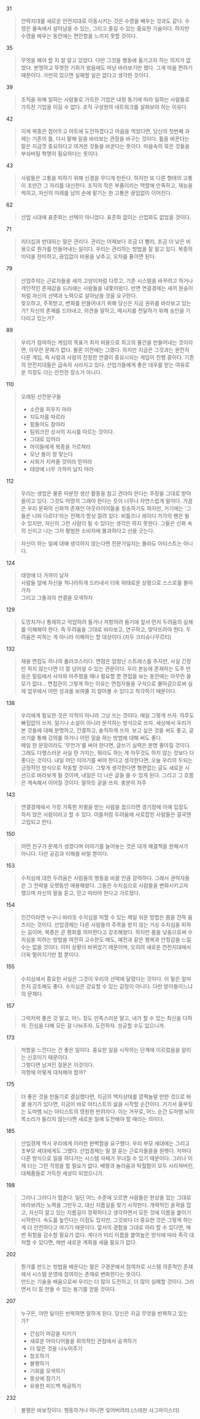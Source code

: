 31  
> 안락지대를 새로운 안전지대로 이동시키는 것은 수영을 배우는 것과도 같다. 수영은 물속에서 살아남을 수 있는, 그리고 즐길 수 있는 중요한 기술이다. 하지만 수영을 배우는 동안에는 편안함을 느끼지 못할 것이다.  

35  
> 무엇을 해야 할 지 잘 알고 있었다. 다만 그것을 행동에 옮기고자 하는 의지가 없었다. 분명하고 뚜렷한 기회가 왔음에도 마냥 바라보기만 했다. 그게 마음 편하기 때문이다. 가만히 있으면 실패할 일은 없다고 생각한 것이다.  

39  
> 조직을 위해 일하는 사람들로 가득찬 기업은 내정 동기에 따라 일하는 사람들로 가득찬 기업을 이길 수 없다.  조직 구성원의 네트워크를 살펴보야 하는 이유다.  

42  
> 이제 복종은 접어두고 아트에 도전하겠다고 마음을 먹었다면, 당신의 첫번째 과제는 기존의 틀, 다시 말해 일을 바라보는 관점을 바구는 것이다. 틀을 바꾼다는 말은 지금껏 중요하다고 여겨온 것들을 바꾼다는 뜻이다. 마음속의 묵은 것들을 부숴버릴 혁명이 필요하다는 뜻이다.  

43   
> 사람들은 고통을 피하기 위해 신경을 무디게 만든다. 하지만 또 다른 형태의 고통이 조만간 그 자리를 대신한다. 조직의 작은 부품이라는 역할에 만족하고, 재능을 썩히고, 자신의 미래를 남의 손에 맡기는 한 고통은 끊임없이 이어진다.  

62  
> 산업 시대에 표준화는 선택이 아니었다. 표준화 없이는 산업화도 없었을 것이다.  

71  
> 리더십과 반대되는 말은 관리다. 관리는 어제보다 조금 더 빨리, 조금 더 낮은 비용으로 뭔가를 만들어내는 일이다. 우리는 관리하는 방법을 잘 알고 있다. 복종의 미덕을 찬미하고, 끊임없이 비용을 낮추고, 오차를 줄이면 된다.  

79  
> 산업주의는 근로자들을 새끼 고양이처럼 다루고, 기존 시스템을 바꾸려고 하거나 개인적인 존재감을 드러애는 사람들을 내쫓아왔다. 반면 연결경제는 새끼 원숭이처럼 자신의 선택과 노력으로 살아남을 것을 요구한다.  
> 찾오하고, 주목받고, 변화를 만들어내기 위해 당신은 지금 권위를 바라보고 있는가? 자신의 존재를 드러내고, 의견을 말하고, 메시지를 전달하기 위해 승인을 기다리고 있는가?  

89  
> 우리가 참여하는 게임의 목표가 최저 비용으로 최고의 물건을 만들어내는 것이라면, 아무런 문제가 없다. 물론 이전에는 그랬다. 하지만 지금은 그것과는 완전히 다른 게임, 즉 사람과 사람의 진정한 연결이 중요시되는 게임이 진행 중이다. 기존의 안전지대들은 급속히 사라지고 있다. 산업가들에게 좋은 대우를 받는 여유로운 직장도 더는 안전한 장소가 아니다. 

110  
> 오래된 선전문구들  
> - 소란을 피우지 마라  
> - 지도자를 따르라  
> - 힘들어도 참아라  
> - 팀워크란 상사의 지시를 따르는 것이다.  
> - 그대로 있어라  
> - 아이들에게 복종을 가르쳐라  
> - 모난 돌이 정 맞는다  
> - 사회가 지켜줄 것이라 믿어라  
> - 태양에 너무 가까이 날지 마라  

112  
> 우리는 생업은 물론 따분한 생산 활동을 참고 견뎌야 한다는 주장을 그대로 받아들이고 있다. 그것도 마땅히 그래야 한다는 듯이 너무나 자연스럽게 말이다. 가끔은 우리 문화의 신화적 존재인 아웃라이어들을 칭송하기도 하지만, 거기에는 '그들은 나와 다르다'라는 전제가 항상 깔려 있다. 비틀즈나 레이디 가가의 팬은 될 수 있지만, 자신이 그런 사람이 될 수 있다는 생각은 하지 못한다. 그들은 신화 속의 신이고 나는 그저 평범한 소비자에 불과하다고 선을 긋는다.  

> 자신이 하는 일에 대해 생각하지 않는다면 전문가일지는 몰라도 아티스트는 아니다.  

124  
> 태양에 더 가까이 날자  
> 사람들 앞에 자신을 적나라하게 드러내서 더욱 위태로운 상황으로 스스로를 몰아가자  
> 그리고 그들과의 연결을 모색하자  

129  
> 도망치거나 통제하고 억압하려 들거나 저항하려 들기에 앞서 먼저 두려움의 실체를 이해해야 한다. 즉 두려움을 그대로 바라보고, 연구하고, 맞닥뜨려야 한다. 두려움은 피하는 게 아니라 이해하는 할 대상이다.(지두 크리슈나무르티)  

132  
> 채용 면접도 하나의 롤러코스터다. 면점은 엄청난 스트레스를 주지만, 사실 긴장만 하지 않는다면 더 잘 넘어설 수 있는 관문이다. 우리 본능에 존재하는 도주 반응은 밀림에서 사자와 마주쳤을 때나 필요할 뿐 면접을 보는 동안에는 아무런 쓸모가 없다... 면접관이 그렇게 하는 이유는 면접자들을 구석으로 몰아감으로써 실제 업무에서 어떤 성과를 보여줄 지 알아볼 수 있다고 착각하기 때문이다.  

138  
> 우리에게 필요한 것은 지적이 아니라 그냥 쓰는 것이다. 매일 그렇게 쓰자. 하루도 빠짐없이 쓰자. 일기나 소설이 아니라 분석하는 방식으로 쓰자. 세상에서 우리가 본 것들에 대해 분명하고, 간결하고, 솔직하게 쓰자. 보고 싶은 것을 써도 좋고, 글쓰기를 통해 강의를 하거나 어떤 일을 하는 방법에 대해 써도 좋다.  
> 매일 한 문장이라도 '무언가'를 써야 한다면, 글쓰기 실력은 분명 좋아질 것이다. 
> 그래도 다행스러운 사실 한 가지는, 뭐라도 하는 게 아무것도 하지 않는 것보다 더 좋다는 것이다. 내일 어던 이야기를 써야 한다고 생각한다면, 오늘 우리의 두되는 긍정적인 방식으로 작동할 것이다.  그렇게 생각한다면 형편없는 글도 새로운 시선으로 바라보게 될 것이며, 내일은 더 나은 글을 쓸 수 있게 된다. 그리고 그 흐름은 계속해서 이어질 것이다. 
> 말하듯 글을 쓰자. 충분히 자주  

143  
> 연결경제에서 가장 가혹한 처벌을 받는 사람을 꼽으라면 경기장에 아예 입장도 하지 않은 사람이라고 할 수 있다. 이들처럼 두려움에 사로잡힌 사람들은 결국엔 고립되고 만다.  

150  
> 어떤 친구가 문제가 생겼다며 이야기를 늘어놓는 것은 대개 해결책을 원해서가 아니다. 다만 공감과 이해를 바랄 뿐이다.  

153  
> 수치심에 대한 두려움은 사람들의 행동을 바꿀 만큼 강력하다. 그래서 권력자들은 그 전략을 오랫동안 애용해왔다. 그들은 수치심으로 사람들을 변화시키고자 했으며 자신의 말을 듣고, 믿고 따라야 한다고 가르쳤다.  

154   
> 인간이라면 누구나 바라듯 수치심을 피할 수 있는 제일 쉬운 방법은 몸을 잔뜩 움츠리는 것이다. 산업경제는 다른 사람들의 주목을 받지 않는 거싱 수치심을 피하는 길이며, 복종은 곧 평화를 의미한다고 강조해왔다. 하지만 몸을 낮춤으로써 수치심을 피하는 방법을 여전히 고수한도 해도, 예전과 같은 행복과 안정감을 느낄 수는 없을 것이다. 이미 상황이 바뀌었기 때문이며, 오히려 새로운 안전지대에서 더욱 멀어지기만 할 뿐이다.  

155  
> 수치심에서 중요한 사실은 그것이 우리의 선택에 달렸다는 것이다. 이 말은 얼마든지 강조해도 좋다. 수치심은 강요할 수 있는 감정이 아니다. 다만 받아들이느냐의 문제다.  

157  
> 그럭저럭 좋은 것 말고, 어느 정도 만족스러운 말고, 내가 할 수 있는 최신을 다하자. 진심을 다해 모든 걸 나눠주자. 도전하자. 성공할 수도 있으니까.  

173  
> 저항을 느낀다는 건 좋은 일이다. 중요한 일을 시작하는 단계에 이르렀음을 알리는 신호이기 때문이다.  
> 그렇다면 남겨진 질문은 이것이다.  
> 저항에 어떻게 대처해야 할까?  

175  
> 더 좋은 것을 만들기로 결심했다면, 지금의 백지상태를 깜짝놀랄 만한 것으로 바꿀 용기가 있다면, 지금이 바로 아티스트의 삶을 시작할 순간이다. 거기서 울부짖는 도마뱀 뇌는 아티스트의 영원한 반려자다. 이는 거꾸로, 어느 순간 도마뱀 뇌의 목소리가 들리지 않는다면 새로운 일에 도전해야 할 때라는 의미다.  

185  
> 산업경제 역시 우리에게 이러한 완벽함을 요구했다. 우리 부모 세대에는 그리고 조부모 세대에게도 그랬다. 산업경제는 말 잘 듣는 근로자들을을 원햇다. 저마다 다른 방식으로 일을 하다가는 시스템 자체가 무너질 수 있기 때문이다. 그러나 이제 더는 그런 걱정을 할 필요가 없다. 배짱과 놀라움과 탁월함이 모두 사라져버린, 대체품들로 가득찬 세상이 되었으니가.  

198  
> 그러나 그러다가 멈춘다. 일단 어느 수준에 오르면 사람들은 현상을 있는 그대로 바라보려는 노력을 그만두고, 대신 지름길을 찾기 시작한다. 개략적인 윤곽을 잡고, 자신이 알고 있는 지름길이 정확하다고 생각하면서 모든 것에 이름을 붙이기 시작한다. 
> 속도를 높인다는 이점도 있지만, 그것보다 더 중요한 것은 그렇게 하는 게 더 안전하다고 여기기 때문이다. 앞서의 경험을 그대로 따라 할 수 있다면, 매번 위험을 감수할 필요가 없다. 게다가 미리 이름을 붙여높은 방식에 따라 즉각 대처할 수 있다면, 매번 새로운 계획을 세울 필요가 없다.  

202  
> 뭔가를 만드는 방법을 배운다는 말은 구경꾼에서 참여자로 시스템 의존적인 존재에서 시스템 운영에 참여하는 존재로 변화한다는 뜻이다.  
> 만드는 기술을 배움으로써 우리는 더 많이 도전하고, 더 많이 실패할 것이다. 그러면서 더 잘 만들 수 있는 용기를 얻을 것이다.  

207  
> 누구든, 어떤 일이든 반복하면 잘하게 된다. 당신은 지금 무엇을 반복하고 있는가?  
> - 간심이 마감을 지키기  
> - 새로운 아이디어들을 회의적인 관점에서 공격하기  
> - 더 많은 것을 나누어주기  
> - 창조하기  
> - 불평하기  
> - 기회를 모색하기  
> - 몽상에 잠기기  
> - 유용한 피드백 제공하기  

232  
> 불평은 바보짓이다. 행동하거나 아니면 잊어버려라.(스테판 사그마이스터)  
